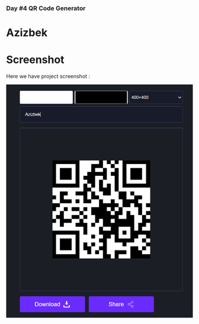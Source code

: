 ### Day #4 QR Code Generator

# Azizbek

# Screenshot

Here we have project screenshot :

![screenshot](./screenshot.png)
